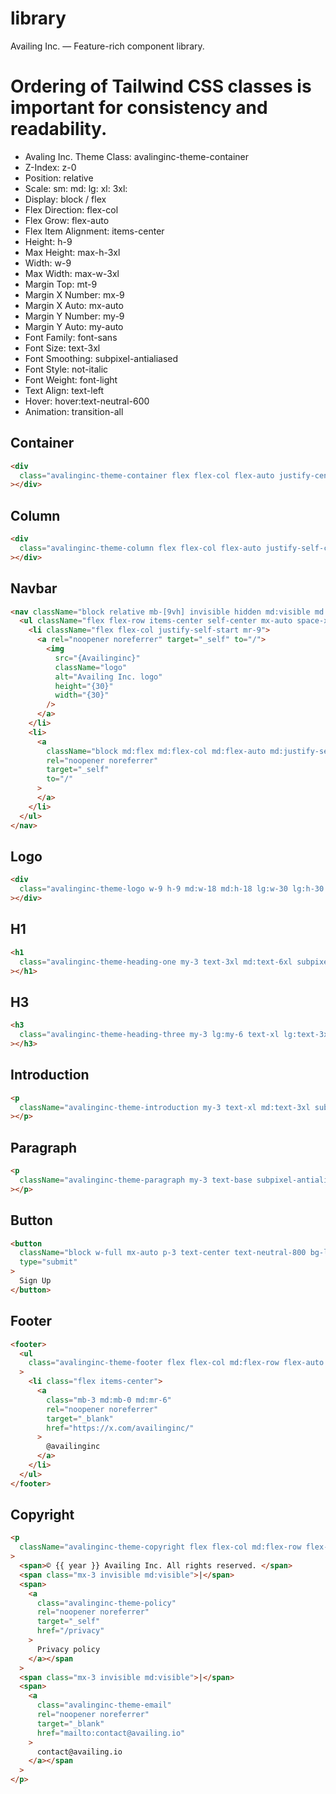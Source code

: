 # library

Availing Inc. — Feature-rich component library.

# Ordering of Tailwind CSS classes is important for consistency and readability.

- Avaling Inc. Theme Class: avalinginc-theme-container
- Z-Index: z-0
- Position: relative
- Scale: sm: md: lg: xl: 3xl:
- Display: block / flex
- Flex Direction: flex-col
- Flex Grow: flex-auto
- Flex Item Alignment: items-center
- Height: h-9
- Max Height: max-h-3xl
- Width: w-9
- Max Width: max-w-3xl
- Margin Top: mt-9
- Margin X Number: mx-9
- Margin X Auto: mx-auto
- Margin Y Number: my-9
- Margin Y Auto: my-auto
- Font Family: font-sans
- Font Size: text-3xl
- Font Smoothing: subpixel-antialiased
- Font Style: not-italic
- Font Weight: font-light
- Text Align: text-left
- Hover: hover:text-neutral-600
- Animation: transition-all

## Container

```html
<div
  class="avalinginc-theme-container flex flex-col flex-auto justify-center items-center h-full w-auto max-w-3xl mt-[3vh] lg:mt-[9vh] mx-3 md:mx-9 xl:mx-auto"
></div>
```

## Column

```html
<div
  class="avalinginc-theme-column flex flex-col flex-auto justify-self-center"
></div>
```

## Navbar

```html
<nav className="block relative mb-[9vh] invisible hidden md:visible md:block">
  <ul className="flex flex-row items-center self-center mx-auto space-x-3">
    <li className="flex flex-col justify-self-start mr-9">
      <a rel="noopener noreferrer" target="_self" to="/">
        <img
          src="{Availinginc}"
          className="logo"
          alt="Availing Inc. logo"
          height="{30}"
          width="{30}"
        />
      </a>
    </li>
    <li>
      <a
        className="block md:flex md:flex-col md:flex-auto md:justify-self-start w-full mx-auto p-3 text-xl text-center text-neutral-300  hover:text-lime-600  transition-all"
        rel="noopener noreferrer"
        target="_self"
        to="/"
      >
      </a>
    </li>
  </ul>
</nav>
```

## Logo

```html
<div
  class="avalinginc-theme-logo w-9 h-9 md:w-18 md:h-18 lg:w-30 lg:h-30 my-3"
></div>
```

## H1

```html
<h1
  class="avalinginc-theme-heading-one my-3 text-3xl md:text-6xl subpixel-antialiased font-light text-left"
></h1>
```

## H3

```html
<h3
  class="avalinginc-theme-heading-three my-3 lg:my-6 text-xl lg:text-3xl subpixel-antialiased font-light text-left"
></h3>
```

## Introduction

```html
<p
  className="avalinginc-theme-introduction my-3 text-xl md:text-3xl subpixel-antialiased font-light text-left"
></p>
```

## Paragraph

```html
<p
  className="avalinginc-theme-paragraph my-3 text-base subpixel-antialiased font-light text-left"
></p>
```

## Button

```html
<button
  className="block w-full mx-auto p-3 text-center text-neutral-800 bg-lime-600 hover:text-neutral-900 hover:bg-neutral-300 transition-all cursor-pointer"
  type="submit"
>
  Sign Up
</button>
```

## Footer

```html
<footer>
  <ul
    class="avalinginc-theme-footer flex flex-col md:flex-row flex-auto my-3 antialiased font-black text-left transition-all"
  >
    <li class="flex items-center">
      <a
        class="mb-3 md:mb-0 md:mr-6"
        rel="noopener noreferrer"
        target="_blank"
        href="https://x.com/availinginc/"
      >
        @availinginc
      </a>
    </li>
  </ul>
</footer>
```

## Copyright

```html
<p
  className="avalinginc-theme-copyright flex flex-col md:flex-row flex-auto my-3 text-xs subpixel-antialiased font-light text-left uppercase text-neutral-900 hover:text-neutral-600 transition-all"
>
  <span>© {{ year }} Availing Inc. All rights reserved. </span>
  <span class="mx-3 invisible md:visible">|</span>
  <span>
    <a
      class="avalinginc-theme-policy"
      rel="noopener noreferrer"
      target="_self"
      href="/privacy"
    >
      Privacy policy
    </a></span
  >
  <span class="mx-3 invisible md:visible">|</span>
  <span>
    <a
      class="avalinginc-theme-email"
      rel="noopener noreferrer"
      target="_blank"
      href="mailto:contact@availing.io"
    >
      contact@availing.io
    </a></span
  >
</p>
```
